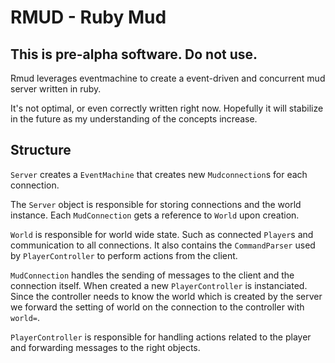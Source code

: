 RMUD - Ruby Mud
===============

This is pre-alpha software. Do not use.
---------------------------------------

Rmud leverages eventmachine to create a event-driven and concurrent mud server written in ruby.

It's not optimal, or even correctly written right now. Hopefully it will stabilize in the future as my understanding of the concepts increase.

Structure
---------

```Server``` creates a ```EventMachine``` that creates new ```Mudconnection```s for each connection. 

The ```Server``` object is responsible for storing connections and the world instance.
Each ```MudConnection``` gets a reference to ```World``` upon creation.

```World``` is responsible for world wide state. Such as connected ```Player```s and communication to all connections. It also contains the ```CommandParser``` used by ```PlayerController``` to perform actions from the client.

```MudConnection``` handles the sending of messages to the client and the connection itself.
When created a new ```PlayerController``` is instanciated. 
Since the controller needs to know the world which is created by the server we forward the setting of world on the connection to the controller with ```world=```.

```PlayerController``` is responsible for handling actions related to the player and forwarding messages to the right objects.



